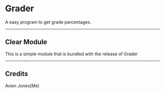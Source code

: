# Grader
A easy program to get grade percentages.
___
## Clear Module
This is a simple module that is bundled with the release of Grader
___
## Credits
Avien Jones(Me)
